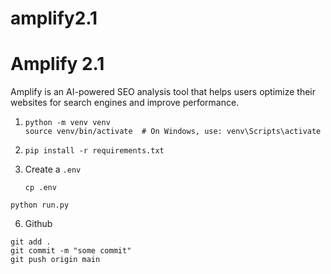 # amplify2.1
# Amplify 2.1

Amplify is an AI-powered SEO analysis tool that helps users optimize their websites for search engines and improve performance.

1. 
   ```
   python -m venv venv
   source venv/bin/activate  # On Windows, use: venv\Scripts\activate
   ```

2. 
   ```
   pip install -r requirements.txt
   ```

4. Create a `.env`
   ```
   cp .env
   ```


```
python run.py
```
6. Github
```
git add .
git commit -m "some commit"
git push origin main
```